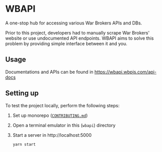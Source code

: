 # WBAPI

A one-stop hub for accessing various War Brokers APIs and DBs.

Prior to this project, developers had to manually scrape War Brokers' website
or use undocumented API endpoints. WBAPI aims to solve this problem by
providing simple interface between it and you.

## Usage

Documentations and APIs can be found in https://wbapi.wbpjs.com/api-docs

## Setting up

To test the project locally, perform the following steps:

1. Set up monorepo ([`CONTRIBUTING.md`](../../CONTRIBUTING.md))
2. Open a terminal emulator in this (`wbapi`) directory
3. Start a server in http://localhost:5000

   ```
   yarn start
   ```
